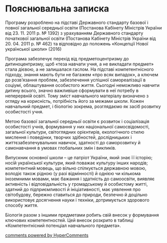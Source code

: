 <div id="hypercomments_widget" class="js-hypercomments-widget invisible"></div>

Пояснювальна записка
=============================================

Програму розроблено на підставі Державного стандарту базової і повної загальної середньої освіти (Постанова Кабінету Міністрів України від 23. 11. 2011 р. № 1392) з урахуванням Державного стандарту початкової загальної освіти (Постанова Кабінету Міністрів України від 20. 04. 2011 р. №  462) та відповідно до положень «Концепції Нової української школи» (2016)

Програма забезпечує перехід від предметоцентризму до дитиноцентризму, щоб «теза навчати учня, а не викладати предмет» стала дієвою, а не залишалася гаслом. На підставі компетентнісного підходу, знання мають бути не багажем «про всяк випадок», а ключем до розв’язання проблем, забезпечення успішної самореалізації в соціумі, облаштування особистого життя. Сьогодні неможливо навчити дитину всього, значно важливіше сформувати в неї потребу в неперервній освіті. Тому зміст навчального матеріалу визначено з огляду на корисність, потрібність його за межами школи. Кожен навчальний предмет, і біологію зокрема, розглядаємо як засіб розвитку особистості учня.

Метою базової загальної середньої освіти є розвиток і соціалізація особистості учнів, формування у них національної самосвідомості, загальної культури, світоглядних орієнтирів, екологічного стилю мислення і поведінки, творчих здібностей, дослідницьких і життєзабезпечувальних навичок, здатності до саморозвитку й самонавчання в умовах глобальних змін і викликів.

Випускник основної школи – це патріот України, який знає її історію; носій української культури, який поважає культуру інших народів; компетентний мовець, що вільно спілкується державною мовою, володіє також рідною (у разі відмінності) й однією чи кількома іноземними мовами, має бажання і здатність до самоосвіти, виявляє активність і відповідальність у громадському й особистому житті, здатний до підприємливості й ініціативності, має уявлення про світобудову, бережно ставиться до природи, безпечно й доцільно використовує досягнення науки і техніки, дотримується здорового способу життя.

Біологія разом з іншими предметами робить свій внесок у формування ключових компетентностей. Цей внесок розкрито в таблиці «Компетентнісний потенціал  навчального предмета».


<div class="js-hypercomments-container">
<a href="http://hypercomments.com" class="hc-link" title="comments widget">comments powered by HyperComments</a>
</div>